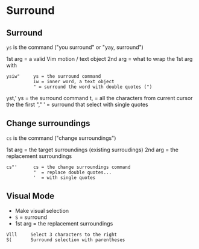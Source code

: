 # Surround


## Surround
`ys` is the command ("you surround" or "yay, surround")

1st arg = a valid Vim motion / text object
2nd arg = what to wrap the 1st arg with
```
ysiw"     ys = the surround command
          iw = inner word, a text object
          " = surround the word with double quotes (")
```

yst,'     ys = the surround command
          t, = all the characters from current cursor the the first ","
          ' = surround that select with single quotes

## Change surroundings
`cs` is the command ("change surroundings")

1st arg = the target surroundings (existing surroudings)
2nd arg = the replacement surroundings
```
cs"'      cs = the change surroundings command
          "  = replace double quotes...
          '  = with single quotes
```

## Visual Mode
- Make visual selection
- `S` = surround
- 1st arg = the replacement surroundings

```
Vlll     Select 3 characters to the right
S(       Surround selection with parentheses
```
